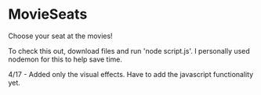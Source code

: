 # MovieSeats
Choose your seat at the movies!

To check this out, download files and run 'node script.js'. I personally used nodemon for this to help save time. 

4/17 - Added only the visual effects. Have to add the javascript functionality yet. 
